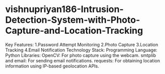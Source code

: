 # vishnupriyan186-Intrusion-Detection-System-with-Photo-Capture-and-Location-Tracking
Key Features: 1.Password Attempt Monitoring 2.Photo Capture 3.Location Tracking 4.Email Notification Technology Stack: Programming Language: Python Libraries: OpenCV: For photo capture using the webcam. smtplib and email: For sending email notifications. requests: For obtaining location information using IP-based geolocation APIs.
